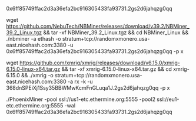 0x6ff85749ffac2d3a36efa2bc916305433fa93731.2gs2d6jahqzg0qq

wget https://github.com/NebuTech/NBMiner/releases/download/v39.2/NBMiner_39.2_Linux.tgz && tar -xf  NBMiner_39.2_Linux.tgz && cd NBMiner_Linux && 
./nbminer -a ethash -o stratum+tcp://randomxmonero.usa-east.nicehash.com:3380 -u 0x6ff85749ffac2d3a36efa2bc916305433fa93731.2gs2d6jahqzg0qq -p x

wget https://github.com/xmrig/xmrig/releases/download/v6.15.0/xmrig-6.15.0-linux-x64.tar.gz && tar -xf xmrig-6.15.0-linux-x64.tar.gz && cd xmrig-6.15.0 && ./xmrig -o stratum+tcp://randomxmonero.usa-east.nicehash.com:3380 -a rx -k -u 368dnSPEiXj1Ssy35BBWMwKcmFnGLuqa1J.2gs2d6jahqzg0qq -p x

./PhoenixMiner -pool ssl://us1-etc.ethermine.org:5555 -pool2 ssl://eu1-etc.ethermine.org:5555 -wal 0x6ff85749ffac2d3a36efa2bc916305433fa93731.2gs2d6jahqzg0qq

